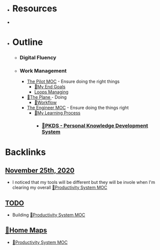 - # Resources
- 
- # Outline
    - ### Digital Fluency
    - ### Work Management
        - [The Pilot MOC](<The Pilot MOC.md>) - Ensure doing the right things
            - [🌱My End Goals](<🌱My End Goals.md>)
            - [Loops Managing](<Loops Managing.md>)
        - [🌱The Plane ](<🌱The Plane .md>) - Doing
            - [🌱Workflow ](<🌱Workflow .md>)
        - [The Engineer MOC](<The Engineer MOC.md>) - Ensure doing the things right
            - [🌱My Learning Process](<🌱My Learning Process.md>)
                - ### [🌱PKDS - Personal Knowledge Development System](<🌱PKDS - Personal Knowledge Development System.md>)

# Backlinks
## [November 25th, 2020](<November 25th, 2020.md>)
- I noticed that my tools will be different but they will be invole when I'm clearing my overall [🧭Productivity System MOC](<🧭Productivity System MOC.md>)

## [TODO](<TODO.md>)
- Building [🧭Productivity System MOC](<🧭Productivity System MOC.md>)

## [🏡Home Maps](<🏡Home Maps.md>)
- [🧭Productivity System MOC](<🧭Productivity System MOC.md>)

